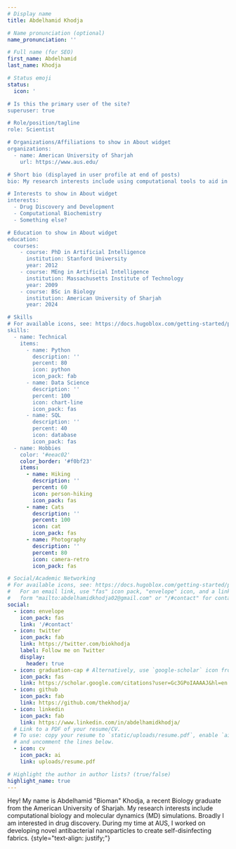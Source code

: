```yaml
---
# Display name
title: Abdelhamid Khodja

# Name pronunciation (optional)
name_pronunciation: ''

# Full name (for SEO)
first_name: Abdelhamid
last_name: Khodja

# Status emoji
status:
  icon: '

# Is this the primary user of the site?
superuser: true

# Role/position/tagline
role: Scientist

# Organizations/Affiliations to show in About widget
organizations:
  - name: American University of Sharjah
    url: https://www.aus.edu/

# Short bio (displayed in user profile at end of posts)
bio: My research interests include using computational tools to aid in drug discovery.

# Interests to show in About widget
interests:
  - Drug Discovery and Development
  - Computational Biochemistry
  - Something else?

# Education to show in About widget
education:
  courses:
    - course: PhD in Artificial Intelligence
      institution: Stanford University
      year: 2012
    - course: MEng in Artificial Intelligence
      institution: Massachusetts Institute of Technology
      year: 2009
    - course: BSc in Biology
      institution: American University of Sharjah
      year: 2024

# Skills
# For available icons, see: https://docs.hugoblox.com/getting-started/page-builder/#icons
skills:
  - name: Technical
    items:
      - name: Python
        description: ''
        percent: 80
        icon: python
        icon_pack: fab
      - name: Data Science
        description: ''
        percent: 100
        icon: chart-line
        icon_pack: fas
      - name: SQL
        description: ''
        percent: 40
        icon: database
        icon_pack: fas
  - name: Hobbies
    color: '#eeac02'
    color_border: '#f0bf23'
    items:
      - name: Hiking
        description: ''
        percent: 60
        icon: person-hiking
        icon_pack: fas
      - name: Cats
        description: ''
        percent: 100
        icon: cat
        icon_pack: fas
      - name: Photography
        description: ''
        percent: 80
        icon: camera-retro
        icon_pack: fas

# Social/Academic Networking
# For available icons, see: https://docs.hugoblox.com/getting-started/page-builder/#icons
#   For an email link, use "fas" icon pack, "envelope" icon, and a link in the
#   form "mailto:abdelhamidkhodja02@gmail.com" or "/#contact" for contact widget.
social:
  - icon: envelope
    icon_pack: fas
    link: '/#contact'
  - icon: twitter
    icon_pack: fab
    link: https://twitter.com/biokhodja
    label: Follow me on Twitter
    display:
      header: true
  - icon: graduation-cap # Alternatively, use `google-scholar` icon from `ai` icon pack
    icon_pack: fas
    link: https://scholar.google.com/citations?user=Gc3GPoIAAAAJ&hl=en
  - icon: github
    icon_pack: fab
    link: https://github.com/thekhodja/
  - icon: linkedin
    icon_pack: fab
    link: https://www.linkedin.com/in/abdelhamidkhodja/
  # Link to a PDF of your resume/CV.
  # To use: copy your resume to `static/uploads/resume.pdf`, enable `ai` icons in `params.yaml`,
  # and uncomment the lines below.
  - icon: cv
    icon_pack: ai
    link: uploads/resume.pdf

# Highlight the author in author lists? (true/false)
highlight_name: true
---
```


Hey! My name is Abdelhamid "Bioman" Khodja, a recent Biology graduate from the American University of Sharjah. My research interests include computational biology and molecular dynamics (MD) simulations. Broadly I am interested in drug discovery. During my time at AUS, I worked on developing novel antibacterial nanoparticles to create self-disinfecting fabrics.
{style="text-align: justify;"}
